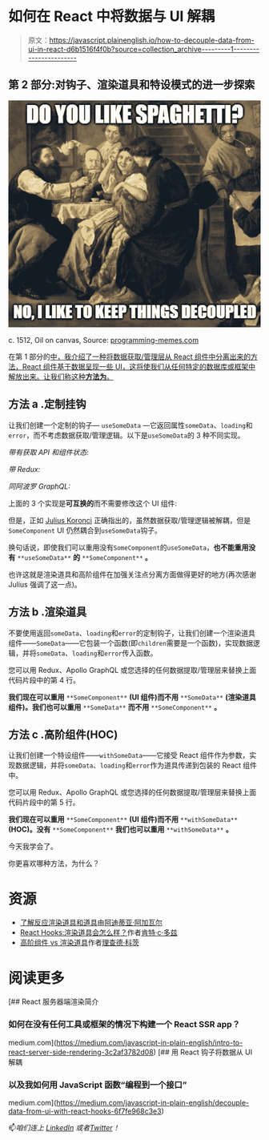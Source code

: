 # 如何在 React 中将数据与 UI 解耦

> 原文：<https://javascript.plainenglish.io/how-to-decouple-data-from-ui-in-react-d6b1516f4f0b?source=collection_archive---------1----------------------->

## 第 2 部分:对钩子、渲染道具和特设模式的进一步探索

![](img/4eee848f76b06b83000e63390cd1e60a.png)

c. 1512, Oil on canvas, Source: [programming-memes.com](https://programming-memes.com/do-you-like-spaghetti/)

在第 1 部分的[中，我介绍了一种将数据获取/管理层从 React 组件中分离出来的方法，React 组件基于数据呈现一些 UI，这将使我们从任何特定的数据库或框架中解放出来。让我们称这种**方法为**。](https://medium.com/javascript-in-plain-english/decouple-data-from-ui-with-react-hooks-6f7fe968c3e3)

## 方法 a .定制挂钩

让我们创建一个定制的钩子— `useSomeData` —它返回属性`someData`、`loading`和`error`，而不考虑数据获取/管理逻辑。以下是`useSomeData`的 3 种不同实现。

*带有获取 API 和组件状态:*

*带 Redux:*

*同阿波罗 GraphQL:*

上面的 3 个实现是**可互换的**而不需要修改这个 UI 组件:

但是，正如 [Julius Koronci](https://medium.com/u/3efad7746b00?source=post_page-----d6b1516f4f0b--------------------------------) 正确指出的，虽然数据获取/管理逻辑被解耦，但是`SomeComponent` UI 仍然耦合到`useSomeData`钩子。

换句话说，即使我们可以重用没有`SomeComponent`的`useSomeData`，**也不能重用没有** `**useSomeData**` **的** `**SomeComponent**` **。**

也许这就是渲染道具和高阶组件在加强关注点分离方面做得更好的地方(再次感谢 Julius 强调了这一点)。

## 方法 b .渲染道具

不要使用返回`someData`、`loading`和`error`的定制钩子，让我们创建一个渲染道具组件——`SomeData`——它包装一个函数(即`children`需要是一个函数)，实现数据逻辑，并将`someData`、`loading`和`error`传入函数。

您可以用 Redux、Apollo GraphQL 或您选择的任何数据提取/管理层来替换上面代码片段中的第 4 行。

**我们现在可以重用** `**SomeComponent**` **(UI 组件)而不用** `**SomeData**` **(渲染道具组件)。我们也可以重用** `**SomeData**` **而不用** `**SomeComponent**` **。**

## 方法 c .高阶组件(HOC)

让我们创建一个特设组件——`withSomeData`——它接受 React 组件作为参数，实现数据逻辑，并将`someData`、`loading`和`error`作为道具传递到包装的 React 组件中。

您可以用 Redux、Apollo GraphQL 或您选择的任何数据提取/管理层来替换上面代码片段中的第 5 行。

**我们现在可以重用** `**SomeComponent**` **(UI 组件)而不用** `**withSomeData**` **(HOC)。没有** `**SomeComponent**` **我们也可以重用** `**withSomeData**` **。**

今天我学会了。

你更喜欢哪种方法，为什么？

# 资源

*   [了解反应渲染道具和道具](https://blog.bitsrc.io/understanding-react-render-props-and-hoc-b37a9576e196)由[阿迪蒂亚·阿加瓦尔](https://medium.com/u/9c555799c00e?source=post_page-----d6b1516f4f0b--------------------------------)
*   [React Hooks:渲染道具会怎么样？](https://kentcdodds.com/blog/react-hooks-whats-going-to-happen-to-render-props)作者[肯特·c·多兹](https://medium.com/u/db72389e89d8?source=post_page-----d6b1516f4f0b--------------------------------)
*   [高阶组件 vs 渲染道具](https://www.richardkotze.com/coding/hoc-vs-render-props-react)作者[理查德·科茨](https://medium.com/u/e503a3e5ff3e?source=post_page-----d6b1516f4f0b--------------------------------)

# 阅读更多

[](https://medium.com/javascript-in-plain-english/intro-to-react-server-side-rendering-3c2af3782d08) [## React 服务器端渲染简介

### 如何在没有任何工具或框架的情况下构建一个 React SSR app？

medium.com](https://medium.com/javascript-in-plain-english/intro-to-react-server-side-rendering-3c2af3782d08) [](https://medium.com/javascript-in-plain-english/decouple-data-from-ui-with-react-hooks-6f7fe968c3e3) [## 用 React 钩子将数据从 UI 解耦

### 以及我如何用 JavaScript 函数“编程到一个接口”

medium.com](https://medium.com/javascript-in-plain-english/decouple-data-from-ui-with-react-hooks-6f7fe968c3e3) 

📫*咱们连上* [*LinkedIn*](https://www.linkedin.com/in/suhanwijaya/) *或者*[*Twitter*](https://twitter.com/suhanw)*！*